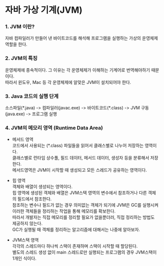 # 자바 가상 기계(JVM)
### 1. JVM 이란?
자바 컴파일러가 만들어 낸 바이트코드를 해석해 프로그램을 실행하는 가상의 운영체제 역할을 한다.
### 2. JVM의 특징
운영체제에 종속적이다. 그 이유는 각 운영체제가 이해하는 기계어로 번역해야하기 때문이다.  
따라서 윈도우, Mac 등 각 운영체제에 알맞은 JVM이 설치되어야 한다.
### 3. Java 코드의 실행 단계
소스파일(\*.java) -> 컴파일러(javac.exe) -> 바이트코드(\*.class) -> JVM 구동(java.exe) -> 프로그램 실행

### 4. JVM의 메모리 영역 (Runtime Data Area)
* 메서드 영역  
코드에서 사용되는 (\*.class) 파일들을 읽어서 클래스별로 나누어 저장하는 영역이다.  
클래스별로 런타임 상수풀, 필드 데이터, 메서드 데이터, 생성자 등을 분류해서 저장한다.  
메서드영역은 JVM이 시작할 때 생성되고 모든 스레드가 공유하는 영역이다.
* 힙 영역  
객체와 배열이 생성되는 영역이다.  
힙 영역에 생성된 객체와 배열은 JVM스택 영역의 변수에서 참조하거나 다른 객체의 필드에서 참조한다.  
참조하는 변수나 필드가 없는 경우 의미없는 객체가 되기에 JVM은 GC를 실행시켜 이러한 객체들을 정리하는 작업을 통해 메모리를 확보한다.  
따라서 개발자는 직접 메모리를 정리할 필요가 없을뿐더러, 직접 정리하는 방법도 제공하지 않는다.  
GC가 실행될 때 객체를 정리하는 알고리즘에 대해서는 나중에 알아보자.

* JVM스택 영역  
각각의 스레드마다 하나씩 스택이 존재하며 스택이 시작할 때 할당된다.  
별도의 스레드 생성 없이 main 스레드로만 실행되는 프로그램의 경우 JVM스택이 1개인 식이다.

